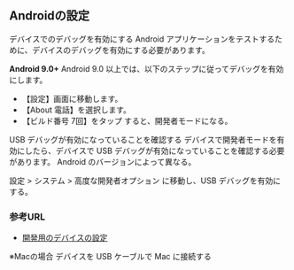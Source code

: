 ## Androidの設定
デバイスでのデバッグを有効にする
Android アプリケーションをテストするために、デバイスのデバッグを有効にする必要があります。

**Android 9.0+**
Android 9.0 以上では、以下のステップに従ってデバッグを有効にします。

- 【設定】画面に移動します。
- 【About 電話】を選択します。
- 【ビルド番号 7回】をタップ すると、開発者モードになる。

USB デバッグが有効になっていることを確認する
デバイスで開発者モードを有効にしたら、デバイスで USB デバッグが有効になっていることを確認する必要があります。 Android のバージョンによって異なる。

設定 > システム > 高度な開発者オプション に移動し、USB デバッグを有効にする。

### 参考URL
- [開発用のデバイスの設定](https://learn.microsoft.com/ja-jp/xamarin/android/get-started/installation/set-up-device-for-development)


※Macの場合
デバイスを USB ケーブルで Mac に接続する